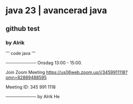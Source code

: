 # java 23 | avancerad java
## github test
### by Alrik

'''
code java
'''

──────────
Onsdag 13:00 - 15:00.

Join Zoom Meeting
https://us06web.zoom.us/j/3459911118?omn=82889488595

Meeting ID: 345 991 1118


──────────
by Alrik He
